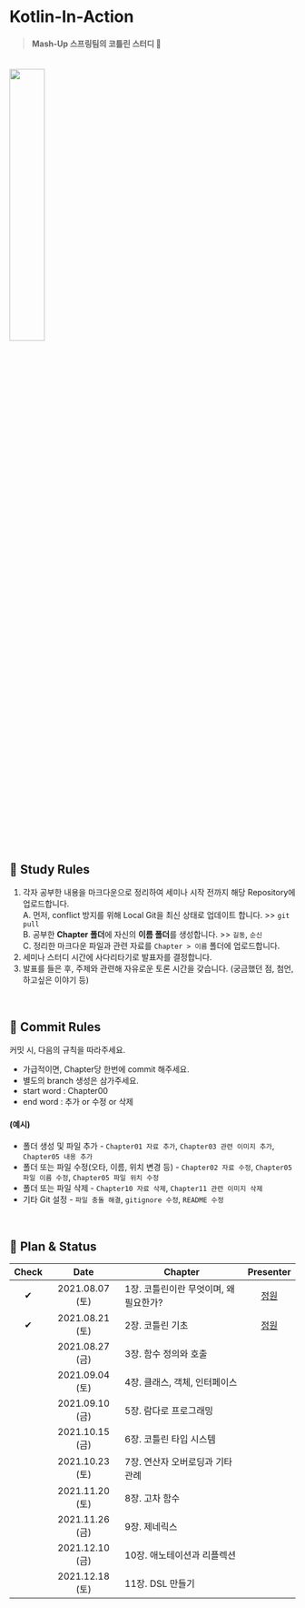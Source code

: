 # Kotlin-In-Action 
> #### Mash-Up 스프링팀의 코틀린 스터디 🧸

<br>

<image src="https://user-images.githubusercontent.com/33328991/130125810-c0d996da-2729-4910-a70a-5d14468b42d5.png" width="35%"/>

<br>

## 🍬 Study Rules

1. 각자 공부한 내용을 마크다운으로 정리하여 세미나 시작 전까지 해당 Repository에 업로드합니다. <br>
  A. 먼저, conflict 방지를 위해 Local Git을 최신 상태로 업데이트 합니다. >> `git pull` <br>
  B. 공부한 **Chapter 폴더**에 자신의 **이름 폴더**를 생성합니다. >> `길동`, `순신` <br>
  C. 정리한 마크다운 파일과 관련 자료를 `Chapter > 이름` 폴더에 업로드합니다. <br>
2. 세미나 스터디 시간에 사다리타기로 발표자를 결정합니다.
3. 발표를 들은 후, 주제와 관련해 자유로운 토론 시간을 갖습니다. (궁금했던 점, 첨언, 하고싶은 이야기 등)

<br>

## 🍰 Commit Rules

커밋 시, 다음의 규칙을 따라주세요.
- 가급적이면, Chapter당 한번에 commit 해주세요.
- 별도의 branch 생성은 삼가주세요.
- start word : Chapter00
- end word : 추가 or 수정 or 삭제

#### (예시)
- 폴더 생성 및 파일 추가 - `Chapter01 자료 추가`, `Chapter03 관련 이미지 추가`, `Chapter05 내용 추가`
- 폴더 또는 파일 수정(오타, 이름, 위치 변경 등) - `Chapter02 자료 수정`, `Chapter05 파일 이름 수정`, `Chapter05 파일 위치 수정`
- 폴더 또는 파일 삭제 - `Chapter10 자료 삭제`, `Chapter11 관련 이미지 삭제`
- 기타 Git 설정 - `파일 충돌 해결`, `gitignore 수정`, `README 수정`

<br>

## 🍫 Plan & Status

|Check|Date|Chapter|Presenter|
|:--:|:--:|--|:--:|
|✔|2021.08.07 (토)|1장. 코틀린이란 무엇이며, 왜 필요한가?|[정원]|
|✔|2021.08.21 (토)|2장. 코틀린 기초|[정원]|
||2021.08.27 (금)|3장. 함수 정의와 호출||
||2021.09.04 (토)|4장. 클래스, 객체, 인터페이스||
||2021.09.10 (금)|5장. 람다로 프로그래밍||
||2021.10.15 (금)|6장. 코틀린 타입 시스템||
||2021.10.23 (토)|7장. 연산자 오버로딩과 기타 관례||
||2021.11.20 (토)|8장. 고차 함수||
||2021.11.26 (금)|9장. 제네릭스||
||2021.12.10 (금)|10장. 애노테이션과 리플렉션||
||2021.12.18 (토)|11장. DSL 만들기||



[경환]: https://github.com/kh0712
[미현]: https://github.com/MiHyunee
[민성]: https://github.com/chlalstjd430
[승현]: https://github.com/ssseungzz
[시영]: https://github.com/Yangsiyoung
[연정]: https://github.com/YJeongKim
[정균]: https://github.com/wjdrbs96
[정원]: https://github.com/97e57e
[종민]: https://github.com/alertjjm
[종윤]: https://github.com/jongnan
[종현]: https://github.com/KJongHyun
[지희]: https://github.com/J-Heee
[해성]: https://github.com/junhaesung
